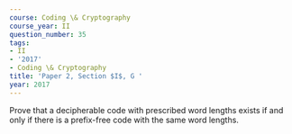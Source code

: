 ```yaml
---
course: Coding \& Cryptography
course_year: II
question_number: 35
tags:
- II
- '2017'
- Coding \& Cryptography
title: 'Paper 2, Section $I$, G '
year: 2017
---
```




Prove that a decipherable code with prescribed word lengths exists if and only if there is a prefix-free code with the same word lengths.